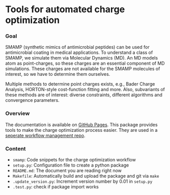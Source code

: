 # Tools for automated charge optimization

### Goal
SMAMP (synthetic mimics of antimicrobial peptides) can be used for antimicrobial coating in medical applications.
To understand a class of SMAMP, we simulate them via Molecular Dynamics (MD).
An MD models atom as point-charges, so these charges are an essential component of MD simulations.
These charges are not available for the SMAMP molecules of interest, so we have to determine them ourselves.

Multiple methods to determine point charges exists, e.g., Bader Charge Analysis, HORTON-style cost-function fitting and more.
Also, subvariants of these methods are of interest: diverse constraints, different algorithms and convergence parameters.

### Overview
The documentation is available on [GitHub Pages](https://lukaselflein.github.io/smamp/).
This package provides tools to make the charge optimization process easier.
They are used in a [seperate workflow management repo](https://github.com/lukaselflein/charge_optimization_folderstructure).

### Content
* `smamp`: Code snippets for the charge optimization workflow
* `setup.py`: Configuration file to create a python package
* `README.md`: The document you are reading right now
* `Makefile`: Automatically build and upload the package and git via `make`
* `.update_version.py`: Increment version number by 0.01 in `setup.py`
* `.test.py`: check if package import works
